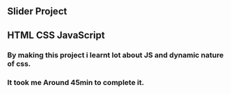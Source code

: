 ## Slider Project
## **HTML** **CSS** **JavaScript**

### By making this project i learnt lot about JS and dynamic nature of css.

### It took me Around **45min** to complete it.
                                      

